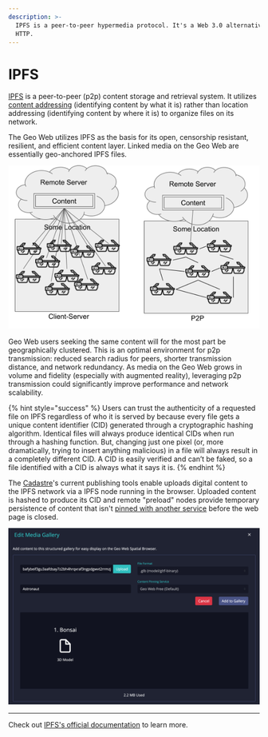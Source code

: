 ```yaml
---
description: >-
  IPFS is a peer-to-peer hypermedia protocol. It's a Web 3.0 alternative to
  HTTP.
---
```


# IPFS

[IPFS](https://docs.ipfs.io/concepts/what-is-ipfs/) is a peer-to-peer \(p2p\) content storage and retrieval system. It utilizes [content addressing](https://docs.ipfs.io/concepts/content-addressing/#identifier-formats) \(identifying content by what it is\) rather than location addressing \(identifying content by where it is\) to organize files on its network. 

The Geo Web utilizes IPFS as the basis for its open, censorship resistant, resilient, and efficient content layer. Linked media on the Geo Web are essentially geo-anchored IPFS files.  


![A depiction of the advantages of a p2p content layer for geo-anchored content](../../.gitbook/assets/client-server-vs-p2p.png)

Geo Web users seeking the same content will for the most part be geographically clustered. This is an optimal environment for p2p transmission: reduced search radius for peers, shorter transmission distance, and network redundancy. As media on the Geo Web grows in volume and fidelity \(especially with augmented reality\), leveraging p2p transmission could significantly improve performance and network scalability.

{% hint style="success" %}
Users can trust the authenticity of a requested file on IPFS regardless of who it is served by because every file gets a unique content identifier \(CID\) generated through a cryptographic hashing algorithm. Identical files will always produce identical CIDs when run through a hashing function. But, changing just one pixel \(or, more dramatically, trying to insert anything malicious\) in a file will always result in a completely different CID. A CID is easily verified and can’t be faked, so a file identified with a CID is always what it says it is.
{% endhint %}

The [Cadastre](../../concepts/cadastre-intro.md)'s current publishing tools enable uploads digital content to the IPFS network via a IPFS node running in the browser. Uploaded content is hashed to produce its CID and remote "preload" nodes provide temporary persistence of content that isn't [pinned with another service](storage.md) before the web page is closed.

![Uploading a 3D model of a Astronaut to IPFS on the Cadastre](../../.gitbook/assets/content-upload.png)

---

Check out [IPFS's official documentation](https://docs.ipfs.io/) to learn more.

